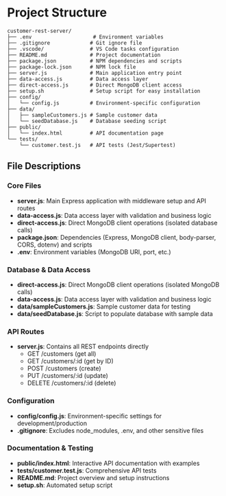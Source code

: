 # Project Structure

```
customer-rest-server/
├── .env                    # Environment variables
├── .gitignore             # Git ignore file
├── .vscode/               # VS Code tasks configuration
├── README.md              # Project documentation
├── package.json           # NPM dependencies and scripts
├── package-lock.json      # NPM lock file
├── server.js              # Main application entry point
├── data-access.js         # Data access layer
├── direct-access.js       # Direct MongoDB client access
├── setup.sh               # Setup script for easy installation
├── config/
│   └── config.js          # Environment-specific configuration
├── data/
│   ├── sampleCustomers.js # Sample customer data
│   └── seedDatabase.js    # Database seeding script
├── public/
│   └── index.html         # API documentation page
└── tests/
    └── customer.test.js   # API tests (Jest/Supertest)
```

## File Descriptions

### Core Files
- **server.js**: Main Express application with middleware setup and API routes
- **data-access.js**: Data access layer with validation and business logic
- **direct-access.js**: Direct MongoDB client operations (isolated database calls)
- **package.json**: Dependencies (Express, MongoDB client, body-parser, CORS, dotenv) and scripts
- **.env**: Environment variables (MongoDB URI, port, etc.)

### Database & Data Access
- **direct-access.js**: Direct MongoDB client operations (isolated MongoDB calls)
- **data-access.js**: Data access layer with validation and business logic
- **data/sampleCustomers.js**: Sample customer data for testing
- **data/seedDatabase.js**: Script to populate database with sample data

### API Routes
- **server.js**: Contains all REST endpoints directly
  - GET /customers (get all)
  - GET /customers/:id (get by ID)
  - POST /customers (create)
  - PUT /customers/:id (update)
  - DELETE /customers/:id (delete)

### Configuration
- **config/config.js**: Environment-specific settings for development/production
- **.gitignore**: Excludes node_modules, .env, and other sensitive files

### Documentation & Testing
- **public/index.html**: Interactive API documentation with examples
- **tests/customer.test.js**: Comprehensive API tests
- **README.md**: Project overview and setup instructions
- **setup.sh**: Automated setup script
